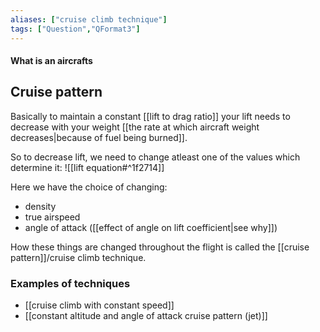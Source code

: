 ```yaml
---
aliases: ["cruise climb technique"]
tags: ["Question","QFormat3"]
---
```


#### What is an aircrafts
## Cruise pattern
Basically to maintain a constant [[lift to drag ratio]] your lift needs to decrease with your weight [[the rate at which aircraft weight decreases|because of fuel being burned]].

So to decrease lift, we need to change atleast one of the values which determine it:
![[lift equation#^1f2714]]

Here we have the choice of changing:
- density
-  true airspeed
-  angle of attack ([[effect of angle on lift coefficient|see why]])

How these things are changed throughout the flight is called the [[cruise pattern]]/cruise climb technique.

### Examples of techniques
- [[cruise climb with constant speed]]
- [[constant altitude and angle of attack cruise pattern (jet)]]